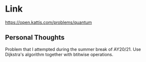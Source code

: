 # Link

https://open.kattis.com/problems/quantum

## Personal Thoughts

Problem that I attempted during the summer break of AY20/21. Use Dijkstra's algorithm together with btitwise operations.

